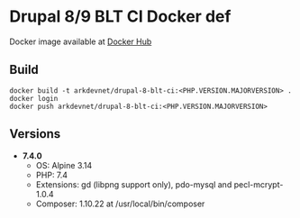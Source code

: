 # Drupal 8/9 BLT CI Docker def

Docker image available at [Docker Hub](https://hub.docker.com/repository/docker/arkdevnet/drupal-8-blt-ci)

## Build

```
docker build -t arkdevnet/drupal-8-blt-ci:<PHP.VERSION.MAJORVERSION> .
docker login
docker push arkdevnet/drupal-8-blt-ci:<PHP.VERSION.MAJORVERSION>
```

## Versions

* **7.4.0**  
  * OS: Alpine 3.14
  * PHP: 7.4
  * Extensions: gd (libpng support only), pdo-mysql and pecl-mcrypt-1.0.4
  * Composer: 1.10.22 at /usr/local/bin/composer
  
